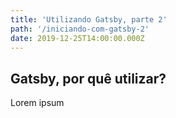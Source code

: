 ```yaml
---
title: 'Utilizando Gatsby, parte 2'
path: '/iniciando-com-gatsby-2'
date: 2019-12-25T14:00:00.000Z
---
```


## Gatsby, por quê utilizar?

Lorem ipsum